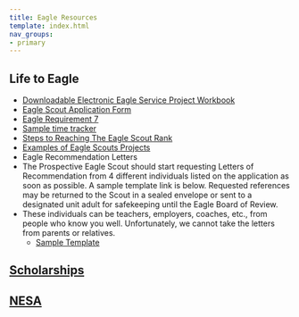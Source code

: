 ```yaml
---
title: Eagle Resources
template: index.html
nav_groups:
- primary
---
```


## <b>Life to Eagle</b>
- [Downloadable Electronic Eagle Service Project Workbook](http://www.scouting.org/scoutsource/BoyScouts/AdvancementandAwards/EagleWorkbookProcedures.aspx)
- [Eagle Scout Application Form](https://www.scouting.org/wp-content/uploads/2025/01/512-72825-Eagle-Scout-Application.pdf)
- [Eagle Requirement 7](./content/Eagle-Req7.docx)
- [Sample time tracker](./content/Russ%20eagle%20scout%20work%20logs.pdf)
- [Steps to Reaching The Eagle Scout Rank](./content/Steps%20to%20Reaching%20the%20Eagle%20Scout%20Rank%202019.docx)
- [Examples of Eagle Scouts Projects](./content/Eagle%20Scout%20Service%20Projects.pdf)
- Eagle Recommendation Letters
- The Prospective Eagle Scout should start requesting Letters of Recommendation from 4 different individuals listed on the application as soon as possible. A sample template link is below. Requested references may be returned to the Scout in a sealed envelope or sent to a designated unit adult for safekeeping until the Eagle Board of Review.
- These individuals can be teachers, employers, coaches, etc., from people who know you well. Unfortunately, we cannot take the letters from parents or relatives.
  - [Sample Template](https://www.monmouthcouncilscouting.org/files/56487/letter-of-recommendation-2025)

## <b>[Scholarships](https://nesa.org/for-eagle-scouts/scholarships/)</b>

## <b>[NESA](http://www.nesa.org/)</b>
